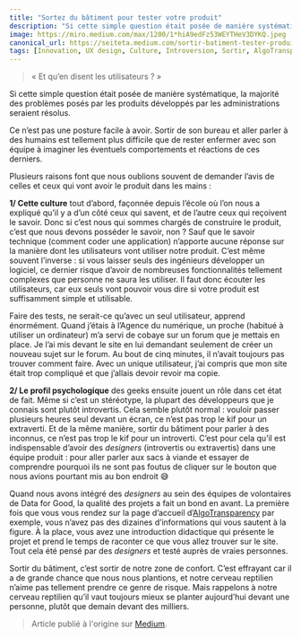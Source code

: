 ```yaml
---
title: "Sortez du bâtiment pour tester votre produit"
description: "Si cette simple question était posée de manière systématique, la majorité des problèmes posés par les produits développés par les administrations seraient résolus."
image: https://miro.medium.com/max/1200/1*hiA9edFz53WEYTHeV3DYKQ.jpeg
canonical_url: https://seiteta.medium.com/sortir-batiment-tester-produit-36666d4b6d79
tags: [Innovation, UX design, Culture, Introversion, Sortir, AlgoTransparency, Produit]
---
```


> « Et qu’en disent les utilisateurs ? »

Si cette simple question était posée de manière systématique, la majorité des problèmes posés par les produits développés par les administrations seraient résolus.

Ce n’est pas une posture facile à avoir. Sortir de son bureau et aller parler à des humains est tellement plus difficile que de rester enfermer avec son équipe à imaginer les éventuels comportements et réactions de ces derniers.

Plusieurs raisons font que nous oublions souvent de demander l’avis de celles et ceux qui vont avoir le produit dans les mains :

**1/ Cette culture** tout d’abord, façonnée depuis l’école où l’on nous a expliqué qu’il y a d’un côté ceux qui savent, et de l’autre ceux qui reçoivent le savoir. Donc si c’est nous qui sommes chargés de construire le produit, c’est que nous devons posséder le savoir, non ? Sauf que le savoir technique (comment coder une application) n’apporte aucune réponse sur la manière dont les utilisateurs vont utiliser notre produit. C’est même souvent l’inverse : si vous laisser seuls des ingénieurs développer un logiciel, ce dernier risque d’avoir de nombreuses fonctionnalités tellement complexes que personne ne saura les utiliser. Il faut donc écouter les utilisateurs, car eux seuls vont pouvoir vous dire si votre produit est suffisamment simple et utilisable.

Faire des tests, ne serait-ce qu’avec un seul utilisateur, apprend énormément. Quand j’étais à l’Agence du numérique, un proche (habitué à utiliser un ordinateur) m’a servi de cobaye sur un forum que je mettais en place. Je l’ai mis devant le site en lui demandant seulement de créer un nouveau sujet sur le forum. Au bout de cinq minutes, il n’avait toujours pas trouver comment faire. Avec un unique utilisateur, j’ai compris que mon site était trop compliqué et que j’allais devoir revoir ma copie.

**2/ Le profil psychologique** des geeks ensuite jouent un rôle dans cet état de fait. Même si c’est un stéréotype, la plupart des développeurs que je connais sont plutôt introvertis. Cela semble plutôt normal : vouloir passer plusieurs heures seul devant un écran, ce n’est pas trop le kif pour un extraverti. Et de la même manière, sortir du bâtiment pour parler à des inconnus, ce n’est pas trop le kif pour un introverti. C’est pour cela qu’il est indispensable d’avoir des *designers* (introvertis ou extravertis) dans une équipe produit : pour aller parler aux sacs à viande et essayer de comprendre pourquoi ils ne sont pas foutus de cliquer sur le bouton que nous avions pourtant mis au bon endroit 😅

Quand nous avons intégré des *designers* au sein des équipes de volontaires de Data for Good, la qualité des projets a fait un bond en avant. La première fois que vous vous rendez sur la page d’accueil d’[AlgoTransparency](https://algotransparency.org/) par exemple, vous n’avez pas des dizaines d’informations qui vous sautent à la figure. À la place, vous avez une introduction didactique qui présente le projet et prend le temps de raconter ce que vous allez trouver sur le site. Tout cela été pensé par des *designers* et testé auprès de vraies personnes.

Sortir du bâtiment, c’est sortir de notre zone de confort. C’est effrayant car il a de grande chance que nous nous plantions, et notre cerveau reptilien n’aime pas tellement prendre ce genre de risque. Mais rappelons à notre cerveau reptilien qu’il vaut toujours mieux se planter aujourd’hui devant une personne, plutôt que demain devant des milliers.

> Article publié à l'origine sur [Medium](https://seiteta.medium.com/sortir-batiment-tester-produit-36666d4b6d79).
